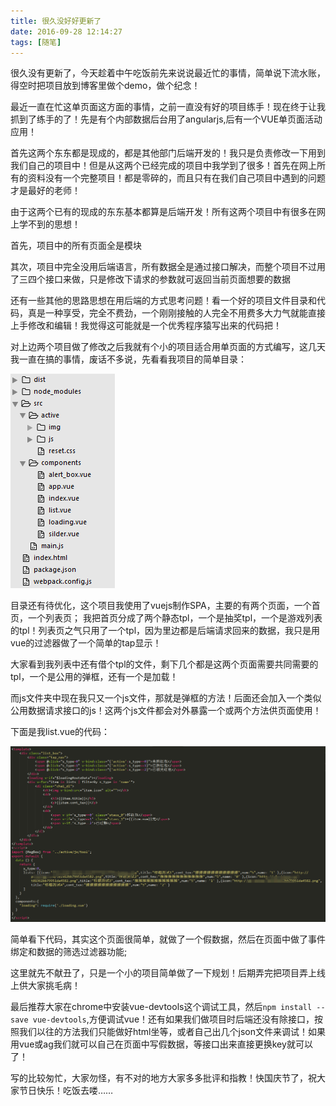 ```yaml
---
title: 很久没好好更新了
date: 2016-09-28 12:14:27
tags: [随笔]
---
```

很久没有更新了，今天趁着中午吃饭前先来说说最近忙的事情，简单说下流水账，得空时把项目放到博客里做个demo，做个纪念！

最近一直在忙这单页面这方面的事情，之前一直没有好的项目练手！现在终于让我抓到了练手的了！先是有个内部数据后台用了angularjs,后有一个VUE单页面活动应用！

首先这两个东东都是现成的，都是其他部门后端开发的！我只是负责修改一下用到我们自己的项目中！但是从这两个已经完成的项目中我学到了很多！首先在网上所有的资料没有一个完整项目！都是零碎的，而且只有在我们自己项目中遇到的问题才是最好的老师！

由于这两个已有的现成的东东基本都算是后端开发！所有这两个项目中有很多在网上学不到的思想！

首先，项目中的所有页面全是模块

其次，项目中完全没用后端语言，所有数据全是通过接口解决，而整个项目不过用了三四个接口来做，只是修改下请求的参数就可返回当前页面想要的数据<!--more-->

还有一些其他的思路思想在用后端的方式思考问题！看一个好的项目文件目录和代码，真是一种享受，完全不费劲，一个刚刚接触的人完全不用费多大力气就能直接上手修改和编辑！我觉得这可能就是一个优秀程序猿写出来的代码把！

对上边两个项目做了修改之后我就有个小的项目适合用单页面的方式编写，这几天我一直在搞的事情，废话不多说，先看看我项目的简单目录：

![](images/vue_p_list.png)

目录还有待优化，这个项目我使用了vuejs制作SPA，主要的有两个页面，一个首页，一个列表页；
我把首页分成了两个静态tpl，一个是抽奖tpl，一个是游戏列表的tpl！列表页之气只用了一个tpl，因为里边都是后端请求回来的数据，我只是用vue的过滤器做了一个简单的tap显示！

大家看到我列表中还有借个tpl的文件，剩下几个都是这两个页面需要共同需要的tpl，一个是公用的弹框，还有一个是加载！

而js文件夹中现在我只又一个js文件，那就是弹框的方法！后面还会加入一个类似公用数据请求接口的js！这两个js文件都会对外暴露一个或两个方法供页面使用！

下面是我list.vue的代码：

![](images/list_img.png)

简单看下代码，其实这个页面很简单，就做了一个假数据，然后在页面中做了事件绑定和数据的筛选过滤器功能;

这里就先不献丑了，只是一个小的项目简单做了一下规划！后期弄完把项目弄上线上供大家挑毛病！

最后推荐大家在chrome中安装vue-devtools这个调试工具，然后`npm install --save vue-devtools`,方便调试vue！还有如果我们做项目时后端还没有除接口，按照我们以往的方法我们只能做好html坐等，或者自己出几个json文件来调试！如果用vue或ag我们就可以自己在页面中写假数据，等接口出来直接更换key就可以了！

写的比较匆忙，大家勿怪，有不对的地方大家多多批评和指教！快国庆节了，祝大家节日快乐！吃饭去喽……